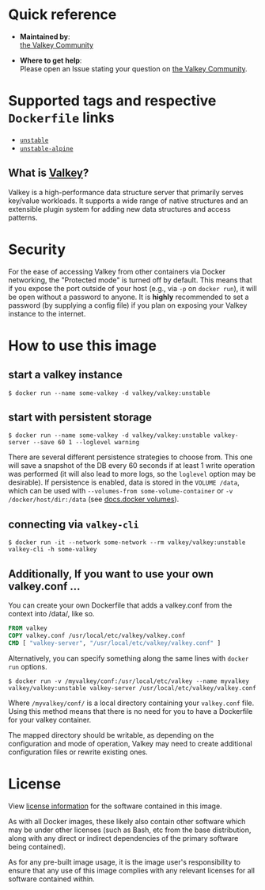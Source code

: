 # Quick reference

-	**Maintained by**:  
	[the Valkey Community](https://github.com/valkey-io/valkey-container)

-	**Where to get help**:  
	Please open an Issue stating your question on [the Valkey Community](https://github.com/valkey-io/valkey-container/issues).

# Supported tags and respective `Dockerfile` links
- [`unstable`](https://github.com/valkey-io/valkey-container/blob/master/unstable/debian/Dockerfile)
- [`unstable-alpine`](https://github.com/valkey-io/valkey-container/blob/master/unstable/alpine/Dockerfile)

What is [Valkey](https://github.com/valkey-io/valkey)?
--------------
Valkey is a high-performance data structure server that primarily serves key/value workloads.
It supports a wide range of native structures and an extensible plugin system for adding new data structures and access patterns.

# Security

For the ease of accessing Valkey from other containers via Docker networking, the "Protected mode" is turned off by default. This means that if you expose the port outside of your host (e.g., via `-p` on `docker run`), it will be open without a password to anyone. It is **highly** recommended to set a password (by supplying a config file) if you plan on exposing your Valkey instance to the internet. 

# How to use this image

## start a valkey instance

```console
$ docker run --name some-valkey -d valkey/valkey:unstable
```

## start with persistent storage

```console
$ docker run --name some-valkey -d valkey/valkey:unstable valkey-server --save 60 1 --loglevel warning
```

There are several different persistence strategies to choose from. This one will save a snapshot of the DB every 60 seconds if at least 1 write operation was performed (it will also lead to more logs, so the `loglevel` option may be desirable). If persistence is enabled, data is stored in the `VOLUME /data`, which can be used with `--volumes-from some-volume-container` or `-v /docker/host/dir:/data` (see [docs.docker volumes](https://docs.docker.com/engine/tutorials/dockervolumes/)).

## connecting via `valkey-cli`

```console
$ docker run -it --network some-network --rm valkey/valkey:unstable valkey-cli -h some-valkey
```

## Additionally, If you want to use your own valkey.conf ...

You can create your own Dockerfile that adds a valkey.conf from the context into /data/, like so.

```dockerfile
FROM valkey
COPY valkey.conf /usr/local/etc/valkey/valkey.conf
CMD [ "valkey-server", "/usr/local/etc/valkey/valkey.conf" ]
```

Alternatively, you can specify something along the same lines with `docker run` options.

```console
$ docker run -v /myvalkey/conf:/usr/local/etc/valkey --name myvalkey valkey/valkey:unstable valkey-server /usr/local/etc/valkey/valkey.conf
```

Where `/myvalkey/conf/` is a local directory containing your `valkey.conf` file. Using this method means that there is no need for you to have a Dockerfile for your valkey container.

The mapped directory should be writable, as depending on the configuration and mode of operation, Valkey may need to create additional configuration files or rewrite existing ones.

# License

View [license information](https://github.com/valkey-io/valkey/blob/unstable/COPYING) for the software contained in this image.

As with all Docker images, these likely also contain other software which may be under other licenses (such as Bash, etc from the base distribution, along with any direct or indirect dependencies of the primary software being contained).

As for any pre-built image usage, it is the image user's responsibility to ensure that any use of this image complies with any relevant licenses for all software contained within.
